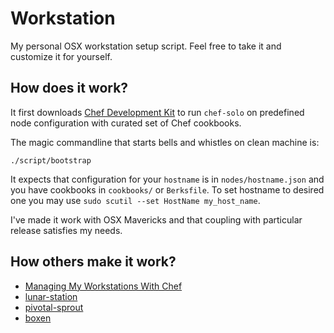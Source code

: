 Workstation
===========

My personal OSX workstation setup script. Feel free to take it and customize it for yourself.

## How does it work?

It first downloads [Chef Development Kit](http://downloads.getchef.com/chef-dk/) to run `chef-solo` on predefined node configuration with curated set of Chef cookbooks.

The magic commandline that starts bells and whistles on clean machine is:
```
./script/bootstrap
```

It expects that configuration for your `hostname` is in `nodes/hostname.json` and you have cookbooks in `cookbooks/` or `Berksfile`.
To set hostname to desired one you may use `sudo scutil --set HostName my_host_name`.

I've made it work with OSX Mavericks and that coupling with particular release satisfies my needs.

## How others make it work?

* [Managing My Workstations With Chef](http://jtimberman.housepub.org/blog/2011/04/03/managing-my-workstations-with-chef/)
* [lunar-station](https://github.com/LunarLogicPolska/lunar-station)
* [pivotal-sprout](https://github.com/pivotal-sprout/)
* [boxen](https://boxen.github.com/)
